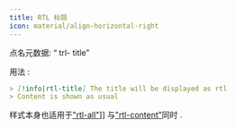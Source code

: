 ```yaml
---
title: RTL 标题
icon: material/align-horizontal-right
---
```


点名元数据: “ trl- title”

用法 :
```md
> [!info|rtl-title] The title will be displayed as rtl
> Content is shown as usual
```

样式本身也适用于["rtl-all"](../combined-styling/page-11.md)]] 与["rtl-content"](../content-styling/page-1.md)同时 .